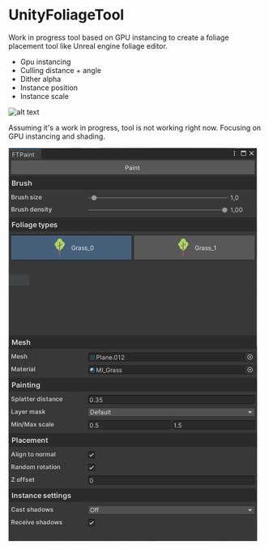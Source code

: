 # UnityFoliageTool

Work in progress tool based on GPU instancing to create a foliage placement tool like Unreal engine foliage editor.

- Gpu instancing
- Culling distance + angle
- Dither alpha
- Instance position
- Instance scale

![alt text](/Assets/Screenshots/Screen.jpg)

Assuming it's a work in progress, tool is not working right now. Focusing on GPU instancing and shading.

![alt text](/Assets/Screenshots/Tool.JPG)
